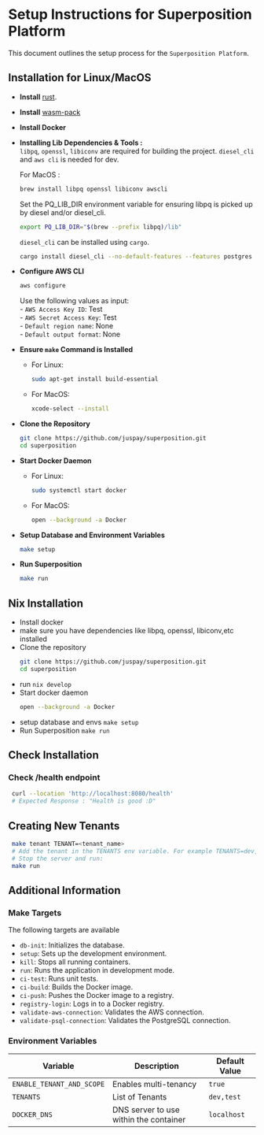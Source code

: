 # Setup Instructions for Superposition Platform

This document outlines the setup process for the `Superposition Platform`.

## Installation for Linux/MacOS

- **Install** [rust](https://rustup.rs).

- **Install** [wasm-pack](https://rustwasm.github.io/wasm-pack/installer/)

- **Install Docker**

- **Installing Lib Dependencies & Tools :** <br>
    `libpq`, `openssl`, `libiconv` are required for building the project. `diesel_cli` and `aws cli` is needed for dev.

    For MacOS :
    ```bash
    brew install libpq openssl libiconv awscli
    ```
    Set the PQ_LIB_DIR environment variable for ensuring libpq is picked up by diesel and/or diesel_cli.
    ```bash
    export PQ_LIB_DIR="$(brew --prefix libpq)/lib"
    ```
    `diesel_cli` can be installed using `cargo`.
    ```bash
    cargo install diesel_cli --no-default-features --features postgres
    ```

- **Configure AWS CLI**
    ```bash
    aws configure
    ```
    Use the following values as input: <br>
      - `AWS Access Key ID`: Test <br>
      - `AWS Secret Access Key`: Test <br>
      - `Default region name`: None <br>
      - `Default output format`: None

- **Ensure `make` Command is Installed**
    - For Linux:
      ```bash
      sudo apt-get install build-essential
      ```
    - For MacOS:
      ```bash
      xcode-select --install
      ```

- **Clone the Repository**
    ```bash
    git clone https://github.com/juspay/superposition.git
    cd superposition
    ```

- **Start Docker Daemon**
    - For Linux:
      ```bash
      sudo systemctl start docker
      ```
    - For MacOS:
      ```bash
      open --background -a Docker
      ```

- **Setup Database and Environment Variables**
    ```bash
    make setup
    ```

- **Run Superposition**
    ```bash
    make run
    ```

## Nix Installation

- Install docker
- make sure you have dependencies like libpq, openssl, libiconv,etc installed
- Clone the repository 
    ```bash
    git clone https://github.com/juspay/superposition.git
    cd superposition
    ``` 
- run `nix develop`
- Start docker daemon
    ```bash
    open --background -a Docker
    ```
- setup database and envs
    `make setup`
- Run Superposition
    `make run`


## Check Installation

### Check /health endpoint
```bash
 curl --location 'http://localhost:8080/health'
 # Expected Response : "Health is good :D"
```    

## Creating New Tenants
```bash 
 make tenant TENANT=<tenant_name> 
 # Add the tenant in the TENANTS env variable. For example TENANTS=dev,test,<tenant_name>
 # Stop the server and run: 
 make run
 ```
## Additional Information

### Make Targets
The following targets are available
* `db-init`: Initializes the database.
* `setup`: Sets up the development environment.
* `kill`: Stops all running containers.
* `run`: Runs the application in development mode.
* `ci-test`: Runs unit tests.
* `ci-build`: Builds the Docker image.
* `ci-push`: Pushes the Docker image to a registry.
* `registry-login`: Logs in to a Docker registry.
* `validate-aws-connection`: Validates the AWS connection.
* `validate-psql-connection`: Validates the PostgreSQL connection.

### Environment Variables
| Variable | Description | Default Value |
|---|---|---|
| `ENABLE_TENANT_AND_SCOPE` | Enables multi-tenancy | `true` |
| `TENANTS` | List of Tenants | `dev,test` |
| `DOCKER_DNS` | DNS server to use within the container | `localhost` |

